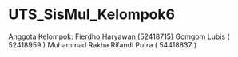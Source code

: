# UTS_SisMul_Kelompok6
Anggota Kelompok: 
Fierdho Haryawan (52418715)
Gomgom Lubis ( 52418959 )
Muhammad Rakha Rifandi Putra ( 54418837 )
